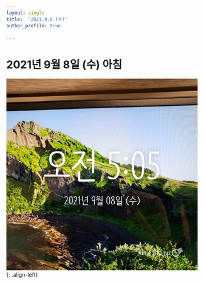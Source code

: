```yaml
---
layout: single
title:  "2021.9.8 (수)"
author_profile: true

---
```


# 2021년 9월 8일 (수) 아침
![image](/assets/images/morning/20210908.jpg)
{: .align-left}
